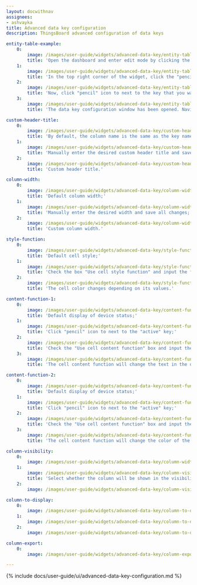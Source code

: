 ```yaml
---
layout: docwithnav
assignees:
- ashvayka
title: Advanced data key configuration
description: ThingsBoard advanced configuration of data keys

entity-table-example:
    0:
        image: /images/user-guide/widgets/advanced-data-key/entity-table-example-1-ce.png
        title: 'Open the dashboard and enter edit mode by clicking the button in the top right corner of the screen.;'
    1:
        image: /images/user-guide/widgets/advanced-data-key/entity-table-example-2-ce.png
        title: 'In the top right corner of the widget, click the "pencil" icon to open the widget editing window;'
    2:
        image: /images/user-guide/widgets/advanced-data-key/entity-table-example-3-ce.png
        title: 'Now, click "pencil" icon to next to the key that you want to edit;'
    3:
        image: /images/user-guide/widgets/advanced-data-key/entity-table-example-4-ce.png
        title: 'The data key configuration window has been opened. Navigate to the "Advanced" tab to open advanced data key configuration.'

custom-header-title:
    0:
        image: /images/user-guide/widgets/advanced-data-key/custom-header-title-1-ce.png
        title: 'By default, the column name is the same as the key name;'
    1:
        image: /images/user-guide/widgets/advanced-data-key/custom-header-title-3-ce.png
        title: 'Manually enter the desired custom header title and save all changes;'
    2:
        image: /images/user-guide/widgets/advanced-data-key/custom-header-title-4-ce.png
        title: 'Custom header title.'

column-width:
    0:
        image: /images/user-guide/widgets/advanced-data-key/column-width-3-ce.png
        title: 'Default column width;'
    1:
        image: /images/user-guide/widgets/advanced-data-key/column-width-1-ce.png
        title: 'Manually enter the desired width and save all changes;'
    2:
        image: /images/user-guide/widgets/advanced-data-key/column-width-2-ce.png
        title: 'Custom column width.'

style-function:
    0:
        image: /images/user-guide/widgets/advanced-data-key/style-function-3-ce.png
        title: 'Default cell style;'
    1:
        image: /images/user-guide/widgets/advanced-data-key/style-function-1-ce.png
        title: 'Check the box "Use cell style function" and input the function in the "Cell style function" field and save all changes;'
    2:
        image: /images/user-guide/widgets/advanced-data-key/style-function-2-ce.png
        title: 'The cell color changes depending on its values.'

content-function-1:
    0:
        image: /images/user-guide/widgets/advanced-data-key/content-function-1-ce.png
        title: 'Default display of device status;'
    1:
        image: /images/user-guide/widgets/advanced-data-key/content-function-2-ce.png
        title: 'Click "pencil" icon to next to the "active" key;'
    2:
        image: /images/user-guide/widgets/advanced-data-key/content-function-3-ce.png
        title: 'Check the "Use cell content function" box and input the function in the "Cell content function" field and save all changes;'
    3:
        image: /images/user-guide/widgets/advanced-data-key/content-function-4-ce.png
        title: 'The cell content function will change the text in the device name row based on the device&#39;s status.'

content-function-2:
    0:
        image: /images/user-guide/widgets/advanced-data-key/content-function-1-ce.png
        title: 'Default display of device status;'
    1:
        image: /images/user-guide/widgets/advanced-data-key/content-function-2-ce.png
        title: 'Click "pencil" icon to next to the "active" key;'
    2:
        image: /images/user-guide/widgets/advanced-data-key/content-function-5-ce.png
        title: 'Check the "Use cell content function" box and input the function in the "Cell content function" field and save all changes;'
    3:
        image: /images/user-guide/widgets/advanced-data-key/content-function-6-ce.png
        title: 'The cell content function will change the color of the icon in the device name row based on the device&#39;s status.'

column-visibility:
    0:
        image: /images/user-guide/widgets/advanced-data-key/column-width-3-ce.png
    1:
        image: /images/user-guide/widgets/advanced-data-key/column-visibility-1-ce.png
        title: 'Select whether the column will be shown in the visibility selection menu so that clients without permissions will not be able to hide it.'
    2:
        image: /images/user-guide/widgets/advanced-data-key/column-visibility-2-ce.png

column-to-display:
    0:
        image: /images/user-guide/widgets/advanced-data-key/column-to-display-1-ce.png
    1:
        image: /images/user-guide/widgets/advanced-data-key/column-to-display-2-ce.png
    2:
        image: /images/user-guide/widgets/advanced-data-key/column-to-display-3-ce.png

column-export:
    0:
        image: /images/user-guide/widgets/advanced-data-key/column-export-1-pe.png

---
```


{% include docs/user-guide/ui/advanced-data-key-configuration.md %}